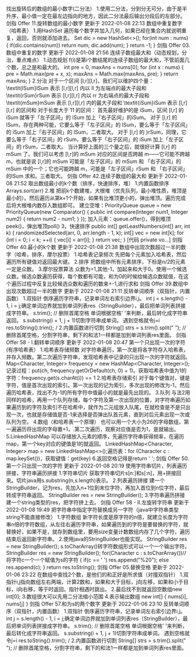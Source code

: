 找出旋转后的数组的最小数字(二分法） 1.使用二分法，分到分无可分，由于是半升序，最小值一定在最左边指向的地方，因此二分法最后输出分段后的左部分。
剑指 Offer 11.旋转数组的最小数字
更新于 2022-01-08 22:13
数组中重复数字（哈希表） 1.用HashSet 遍历每个数字并加入几何，如果已经在集合内就说明重复，返回，否则就添加进去。 Set<Integer> dic = new HashSet<>(); for(int num : nums) { if(dic.contains(num)) return num; dic.add(num); } return -1; }
剑指 Offer 03.数组中重复的数字
更新于 2022-01-08 21:56
连续子数组最大和（动态规划，分治，重点难点） 1.动态规划 f(i)是第i个数结尾的连续子数组的最大和，不管前面几个数，总之是和最大的。 int pre = 0, maxAns = nums[0]; for (int x : nums) { pre = Math.max(pre + x, x); maxAns = Math.max(maxAns, pre); } return maxAns; } 2.分治 对于一个区间 [l,r][l,r]，我们可以维护四个量： \textit{lSum}lSum 表示 [l,r][l,r] 内以 ll 为左端点的最大子段和 \textit{rSum}rSum 表示 [l,r][l,r] 内以 rr 为右端点的最大子段和 \textit{mSum}mSum 表示 [l,r][l,r] 内的最大子段和 \textit{iSum}iSum 表示 [l,r][l,r] 的区间和 对于长度大于 11 的区间： 首先最好维护的是 iSum，区间 [l,r] 的 iSum 就等于「左子区间」的 iSum 加上「右子区间」的iSum。 对于 [l,r] 的 lSum，存在两种可能，它要么等于「左子区间」的 lSum，要么等于「左子区间」的 iSum 加上「右子区间」的 lSum，二者取大。 对于 [l,r] 的 }rSum，同理，它要么等于「右子区间」的 rSum，要么等于「右子区间」的 iSum 加上「左子区间」的 rSum，二者取大。 当计算好上面的三个量之后，就很好计算 [l,r] 的 mSum 了。我们可以考虑 [l,r]的 mSum 对应的区间是否跨越 m——它可能不跨越 m，也就是说 [l,r]的 mSum 可能是「左子区间」的 mSum 和 「右子区间」的 mSum 中的一个；它也可能跨越 m，可能是「左子区间」rSum 和 「右子区间」的lSum 求和。三者取大。
剑指 Offer 42.连续子数组的最大和
更新于 2022-01-08 21:52
取出数组最小的k个数（排序，快速排序，堆） 1.内置函数排序 Arrays.sort(arr) 2.堆 把前k个数建堆，大根堆（优先队列，最小堆性质，堆顶是最小的）。然后遍历从第k+1个开始，如果有比堆顶更小的，弹出堆顶。遍历完成后将大根堆内数存入数组即可。 建立空堆：PriorityQueue<Integer> queue = new PriorityQueue<Integer>(new Comparator<Integer>() { public int compare(Integer num1, Integer num2) { return num2 - num1; } }); 加入元素：queue.offer()，得到堆顶peek()，弹出堆顶poll() 3，快速排序 public int[] getLeastNumbers(int[] arr, int k) { randomizedSelected(arr, 0, arr.length - 1, k); int[] vec = new int[k]; for (int i = 0; i < k; ++i) { vec[i] = arr[i]; } return vec; } [代码 private vo…]
剑指 Offer 40.最小的k个数
更新于 2022-01-08 21:38
数组中出现次数超过一半的数字（哈希，排序，摩尔投票） 1.哈希表记录频次 先把每个元素加入哈希表，然后遍历所有键值对返回最大键。 2.排序 把数组中所有元素排序，下标是n/2的元素一定是众数。 3.摩尔投票算法 众数为=1,其他-1，加起来和大于0。使用一个候选众数。候选众数遍历获得，每个数都有可能，和为0的时候给候选众数赋值，在这个遍历过程中反复比较候选众数和遍历的数来+-1,进行求和
剑指 Offer 39.数组中出现次数超过一半的数字
更新于 2022-01-08 21:11
反转单词顺序（双指针，内置函数） 1.双指针 倒序遍历字符串，记录单词左右索引边界i,j。 int j = s.length() - 1, i = j;确定单词边界就加到单词列表res（StringBuilder），最后把单词列表拼接成字符串。 s.trim(); // 删除首尾空格 单词根据空格' '来判断，最后转化成字符串返回。 s.substring(i + 1, j + 1)切割字符串成单词。 遇到空格就令j=i res.toString().trim(); / 2.内置函数进行切割 String[] strs = s.trim().split(" "); // 删除首尾空格，分割字符串，剩下的和法1一样都是加到单词列表res里面。
剑指 Offer 58 - I.翻转单词顺序
更新于 2022-01-08 20:47
第一个只出现一次的字符(有序哈希表） 1.哈希表存储频数 对字符串遍历，第一次是将各字符存入哈希表，并存入频数。第二次遍历字符串，发现哈希表中记录的只出现一次的字符就返回。 Map<Character, Integer> frequency = new HashMap<Character, Integer>();记录过程：put(ch, frequency.getOrDefault(ch, 0) + 1)。获取哈希表中值为1的字符：frequency.get(s.charAt(i)) == 1 2.哈希表存储索引 对于每个键值对，键是字符，值是首次出现的索引。第一次出现的记为索引，多次出现的修改为-1，然后遍历哈希表，找出不为-1的所有字符中值最小的就是最先出现的。 3.队列 与法2用同样的哈希，再用一个队列存储，每个字符及第一次出现的位置，对字符串遍历如果遍历到的字符及索引不在哈希中，就作为二元组放入队尾，在就检查是不是只出现一次，也就是存储值是否-1来选择是否弹出队首元素，直到对后元素出现一次或队列为空。 4.数组（和哈希表一个原理） 也可以用一个大小为26的字母数组，第一遍遍历将出现的字母置+1，.第二次遍历，观察对应值是否为1，是就输出。 5.LinkedHashMap 可以存储放入元素的顺序，先遍历字符串获得频率，在遍历map，第一个key对应的键值是1的就返回。 LinkedHashMap<Character, Integer> map = new LinkedHashMap<>();遍历表：for (Character c : map.keySet())，获取键值：get(key) 6.返回空格记得是return ' ';
剑指 Offer 50.第一个只出现一次的字符
更新于 2022-01-08 20:19
使用字符串切片，列表遍历拼接，字符串遍历拼接 1.字符串切片 获取字符串切片s[n:]和s[:n]，用+拼接回来。切片java用s.substring(n,s.length)表示。 2.列表遍历拼接 建一个StringBuilder，记为res，先加入n+1位到末位字符，再加入首位到n位字符，最后转成字符串返回。 StringBuilder res = new StringBuilder(); 3.字符串遍历拼接 建一个string类型的res，把字符拼上去。
剑指 Offer 58 - II.左旋转字符串
更新于 2022-01-08 19:49
把字符串中指定字符替换成另一字符（java中字符串类型string不能直接修改） 1.字符数组 新字符长度是原字符的n倍，就建立长度为字符串n倍的字符数组，从左往右遍历字符串，如果遍历到的字符是要替换的字符，就替换好，如果不是，就存到数组里，要用size变量计数数组内存了几个字符，遍历结束后返回新字符串。 2.使用java的StringBuilder也能实现。 StringBuilder res = new StringBuilder(); s.toCharArray()转字符数组形式可以一个一个输出字符。 StringBuilder res = new StringBuilder(); for(Character c : s.toCharArray())//将字符c一个一个赋值为s的字符 { if(c == ' ') res.append("%20"); else res.append(c); } return res.toString();
剑指 Offer 05.替换空格
更新于 2022-01-06 23:22
在数组中查找2个数，是他们的和正好是所求值（对撞双指针） 1.双指针i,j指向数组左右两端，计算2数和，如果和大于目标，j向左移，如果和小于目标，i向右移，等于时返回。指针相遇时跳出。 2.最后找不到就返回空数组new int[0]; 3.数组很大可以先用二分法缩小范围 4.表示输出数组 new int[] { nums[i], nums[j] }
剑指 Offer 57.和为s的两个数字
更新于 2022-01-06 23:10
反转单词顺序（双指针，内置函数）
1.双指针
倒序遍历字符串，记录单词左右索引边界i,j。 int j = s.length() - 1, i = j;确定单词边界就加到单词列表res（StringBuilder），最后把单词列表拼接成字符串。
s.trim(); // 删除首尾空格
单词根据空格' '来判断，最后转化成字符串返回。
s.substring(i + 1, j + 1)切割字符串成单词。
遇到空格就令j=i
res.toString().trim(); /
2.内置函数进行切割
String[] strs = s.trim().split(" "); // 删除首尾空格，分割字符串，剩下的和法1一样都是加到单词列表res里面。
